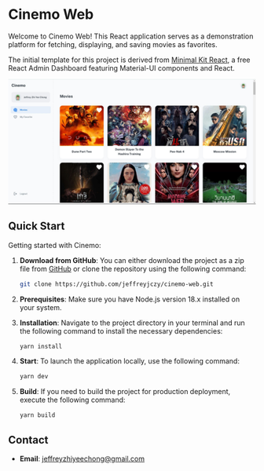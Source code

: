 # Cinemo Web

Welcome to Cinemo Web! This React application serves as a demonstration platform for fetching, displaying, and saving movies as favorites.

The initial template for this project is derived from [Minimal Kit React](https://minimal-kit-react.vercel.app/), a free React Admin Dashboard featuring Material-UI components and React.

![Preview](public/assets/preview.jpg)

## Quick Start

Getting started with Cinemo:

1. **Download from GitHub**: You can either download the project as a zip file from [GitHub](https://github.com/jeffreyjczy/cinemo-web/archive/refs/heads/main.zip) or clone the repository using the following command:

    ```bash
    git clone https://github.com/jeffreyjczy/cinemo-web.git
    ```

2. **Prerequisites**: Make sure you have Node.js version 18.x installed on your system.

3. **Installation**: Navigate to the project directory in your terminal and run the following command to install the necessary dependencies:

    ```bash
    yarn install
    ```

4. **Start**: To launch the application locally, use the following command:

    ```bash
    yarn dev
    ```

5. **Build**: If you need to build the project for production deployment, execute the following command:

    ```bash
    yarn build
    ```

## Contact

- **Email**: [jeffreyzhiyeechong@gmail.com](mailto:jeffreyzhiyeechong@gmail.com)


